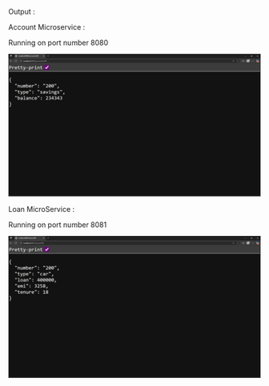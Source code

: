 Output :

Account Microservice :

Running on port number 8080

![img_1.png](img_1.png)



Loan MicroService :

Running on port number 8081

![img.png](img.png)